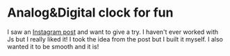 # Analog&Digital clock for fun

I saw an [Instagram post](https://www.instagram.com/p/C2gke6zSR-2/) and want to give a try. I haven't ever worked with Js but I really liked it! I took the idea from the post but I built it myself. I also wanted it to be smooth and it is!

 
